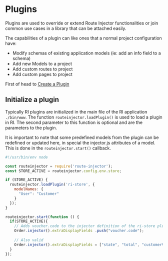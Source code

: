 # Plugins

Plugins are used to override or extend Route Injector functionalities or join common use cases in a library that can be attached easily.

The capabilities of a plugin can like ones that a normal project configuration have:

 * Modify schemas of existing application models (ie: add an info field to a schema)
 * Add new Models to a project
 * Add custom routes to project
 * Add custom pages to project


First of head to [Create a Plugin](create.html)

## Initialize a plugin

Typically RI plugins are initialized in the main file of the RI application ```./bin/www```. The function ```routeinjector.loadPlugin()``` is used to load a plugin in RI. The second parameter to this function is optional and are the parameters to the plugin.

It is important to note that some predefined models from the plugin can be redefined or updated here, in special the injector.js attributes of a model. This is done in the ```routeinjector.start()``` callback.

```javascript
#!/usr/bin/env node

const routeinjector = require('route-injector');
const STORE_ACTIVE = routeinjector.config.env.store;

if (STORE_ACTIVE) {
  routeinjector.loadPlugin('ri-store', {
    modelNames: {
      "User": "Customer"
    }
  });
}

routeinjector.start(function () {
  if(STORE_ACTIVE){
    // Adds voucher.code to the injector definition of the ri-store plugin :)
    Order.injector().extraDisplayFields .push("voucher.code");
    
    // Also valid
    Order.injector().extraDisplayFields = ["state", "total", "customerValue.email", "date", "customerValue.name", "customerValue.lastName", "voucher.code"];
  }
});
```
